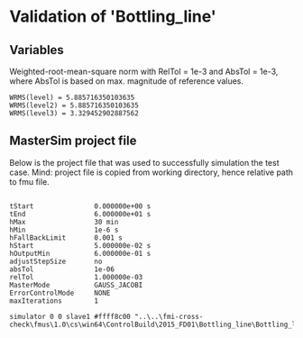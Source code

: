 # Validation of 'Bottling_line'

## Variables
Weighted-root-mean-square norm with RelTol = 1e-3 and AbsTol = 1e-3, where
AbsTol is based on max. magnitude of reference values.

```
WRMS(level) = 5.885716350103635
WRMS(level2) = 5.885716350103635
WRMS(level3) = 3.329452902887562
```

## MasterSim project file

Below is the project file that was used to successfully simulation the test case.
Mind: project file is copied from working directory, hence relative path to fmu file.

```

tStart               0.000000e+00 s
tEnd                 6.000000e+01 s
hMax                 30 min
hMin                 1e-6 s
hFallBackLimit       0.001 s
hStart               5.000000e-02 s
hOutputMin           6.000000e-01 s
adjustStepSize       no
absTol               1e-06
relTol               1.000000e-03
MasterMode           GAUSS_JACOBI
ErrorControlMode     NONE
maxIterations        1

simulator 0 0 slave1 #ffff8c00 "..\..\fmi-cross-check\fmus\1.0\cs\win64\ControlBuild\2015_FD01\Bottling_line\Bottling_line.fmu"


```

